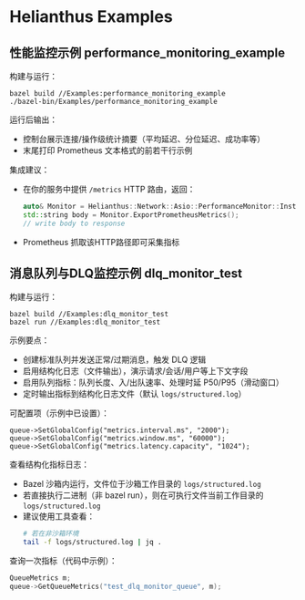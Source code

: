 # Helianthus Examples

## 性能监控示例 performance_monitoring_example

构建与运行：

```
bazel build //Examples:performance_monitoring_example
./bazel-bin/Examples/performance_monitoring_example
```

运行后输出：
- 控制台展示连接/操作级统计摘要（平均延迟、分位延迟、成功率等）
- 末尾打印 Prometheus 文本格式的前若干行示例

集成建议：
- 在你的服务中提供 `/metrics` HTTP 路由，返回：
  ```cpp
  auto& Monitor = Helianthus::Network::Asio::PerformanceMonitor::Instance();
  std::string body = Monitor.ExportPrometheusMetrics();
  // write body to response
  ```
- Prometheus 抓取该HTTP路径即可采集指标

## 消息队列与DLQ监控示例 dlq_monitor_test

构建与运行：
```
bazel build //Examples:dlq_monitor_test
bazel run //Examples:dlq_monitor_test
```

示例要点：
- 创建标准队列并发送正常/过期消息，触发 DLQ 逻辑
- 启用结构化日志（文件输出），演示请求/会话/用户等上下文字段
- 启用队列指标：队列长度、入/出队速率、处理时延 P50/P95（滑动窗口）
- 定时输出指标到结构化日志文件（默认 `logs/structured.log`）

可配置项（示例中已设置）：
```
queue->SetGlobalConfig("metrics.interval.ms", "2000");
queue->SetGlobalConfig("metrics.window.ms", "60000");
queue->SetGlobalConfig("metrics.latency.capacity", "1024");
```

查看结构化指标日志：
- Bazel 沙箱内运行，文件位于沙箱工作目录的 `logs/structured.log`
- 若直接执行二进制（非 bazel run），则在可执行文件当前工作目录的 `logs/structured.log`
- 建议使用工具查看：
  ```bash
  # 若在非沙箱环境
  tail -f logs/structured.log | jq .
  ```

查询一次指标（代码中示例）：
```cpp
QueueMetrics m;
queue->GetQueueMetrics("test_dlq_monitor_queue", m);
```

